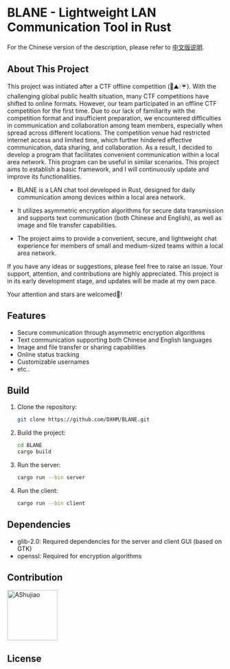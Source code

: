 # BLANE - Lightweight LAN Communication Tool in Rust

For the Chinese version of the description, please refer to [中文版说明](/README_CN.md).

## About This Project

This project was initiated after a CTF offline competition (🚄⛰💧☔). With the challenging global public health situation, many CTF competitions have shifted to online formats. However, our team participated in an offline CTF competition for the first time. Due to our lack of familiarity with the competition format and insufficient preparation, we encountered difficulties in communication and collaboration among team members, especially when spread across different locations. The competition venue had restricted internet access and limited time, which further hindered effective communication, data sharing, and collaboration. As a result, I decided to develop a program that facilitates convenient communication within a local area network. This program can be useful in similar scenarios. This project aims to establish a basic framework, and I will continuously update and improve its functionalities.

+ BLANE is a LAN chat tool developed in Rust, designed for daily communication among devices within a local area network.

+ It utilizes asymmetric encryption algorithms for secure data transmission and supports text communication (both Chinese and English), as well as image and file transfer capabilities.

+ The project aims to provide a convenient, secure, and lightweight chat experience for members of small and medium-sized teams within a local area network.

If you have any ideas or suggestions, please feel free to raise an issue. Your support, attention, and contributions are highly appreciated. This project is in its early development stage, and updates will be made at my own pace.

Your attention and stars are welcomed🥰!

## Features

- Secure communication through asymmetric encryption algorithms
- Text communication supporting both Chinese and English languages
- Image and file transfer or sharing capabilities
- Online status tracking
- Customizable usernames
- etc..

## Build

1. Clone the repository:

   ```bash
   git clone https://github.com/DXHM/BLANE.git
   ```

2. Build the project:

   ```bash
   cd BLANE
   cargo build
   ```

3. Run the server:

   ```bash
   cargo run --bin server
   ```

4. Run the client:

   ```bash
   cargo run --bin client
   ```

## Dependencies

- glib-2.0: Required dependencies for the server and client GUI (based on GTK)
- openssl: Required for encryption algorithms

## Contribution

[<img alt="AShujiao" src="https://avatars.githubusercontent.com/u/69539047?v=4" width="117">](https://github.com/dxhm)


## License



